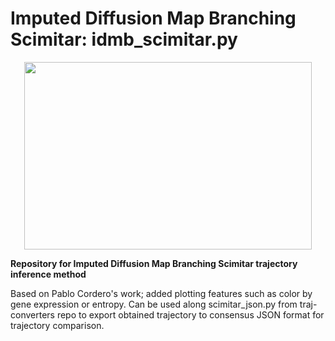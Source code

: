 # Imputed Diffusion Map Branching Scimitar: idmb_scimitar.py

<p align="center">
  <img width="460" height="300" src="https://github.com/LucasESBS/idmb_scimitar/blob/master/Example_scimitar.png">
</p>


**Repository for Imputed Diffusion Map Branching Scimitar trajectory inference method**

Based on Pablo Cordero's work; added plotting features such as color by gene expression or entropy. Can be used along scimitar_json.py from traj-converters repo to export obtained trajectory to consensus JSON format for trajectory comparison.
